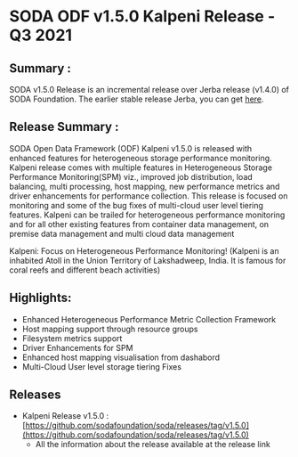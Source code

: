 # SODA ODF v1.5.0 Kalpeni Release - Q3 2021

## Summary :
SODA v1.5.0 Release is an incremental release over Jerba release (v1.4.0) of SODA Foundation.
The earlier stable release Jerba, you can get [here](https://github.com/sodafoundation/soda/releases/tag/v1.4.0).

## Release Summary :
SODA Open Data Framework (ODF) Kalpeni v1.5.0 is released with enhanced features for heterogeneous storage performance monitoring.
Kalpeni release comes with multiple features in Heterogeneous Storage Performance Monitoring(SPM) viz., improved job distribution, load balancing, multi processing, host mapping, new performance metrics  and driver enhancements for performance collection.
This release is focused on monitoring and some of the bug fixes of multi-cloud user level tiering features. 
Kalpeni can be trailed for heterogeneous performance monitoring and for all other existing features from container data management, on premise data management and multi cloud data management 
 
Kalpeni: Focus on Heterogeneous Performance Monitoring!
(Kalpeni is an inhabited Atoll in the Union Territory of Lakshadweep, India. It is famous for coral reefs and different beach activities)

## Highlights:

- Enhanced Heterogeneous Performance Metric Collection Framework 
- Host mapping  support through resource groups
- Filesystem metrics support
- Driver Enhancements for SPM
- Enhanced host mapping visualisation from dashabord
- Multi-Cloud User level storage tiering Fixes

## Releases
 - Kalpeni Release v1.5.0 : [https://github.com/sodafoundation/soda/releases/tag/v1.5.0](https://github.com/sodafoundation/soda/releases/tag/v1.5.0)
	 - All the information about the release available at the release link
